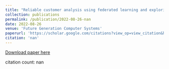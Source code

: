 ```yaml
---
title: "Reliable customer analysis using federated learning and exploring deep-attention edge intelligence"
collection: publications
permalink: /publication/2022-08-26-nan
date: 2022-08-26
venue: 'Future Generation Computer Systems'
paperurl: 'https://scholar.google.com/citations?view_op=view_citation&hl=en&user=CCckbEUAAAAJ&citation_for_view=CCckbEUAAAAJ:mvPsJ3kp5DgC'
citation: 'nan'
---
```

[Download paper here](https://scholar.google.com/citations?view_op=view_citation&hl=en&user=CCckbEUAAAAJ&citation_for_view=CCckbEUAAAAJ:mvPsJ3kp5DgC)

citation count: nan